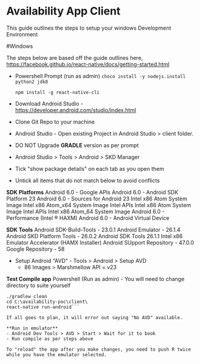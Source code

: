 # Availability App Client

This guide outlines the steps to setup your windows Development Environment


#Windows

The steps below are based off the guide outlines here,
https://facebook.github.io/react-native/docs/getting-started.html

- Powershell Prompt (run as admin)
```choco install -y nodejs.install python2 jdk8```

	```npm install -g react-native-cli```


- Download Android Studio - https://developer.android.com/studio/index.html
- Clone Git Repo to your machine
- Android Studio - Open existing Project in Android Studio > client folder.
- DO NOT Upgrade **GRADLE** version as per prompt
- Android Studio  > Tools > Android > SKD Manager
- Tick "show package details" on each tab as you open them
- Untick all items that do not match below to avoid conflicts

**SDK Platforms**
Android 6.0 - Google APIs
Android 6.0 - Android SDK Platform 23
Android 6.0 - Sources for Android 23
Intel x86 Atom System Image
Intel x86 Atom_x64 System Image
Intel APIs Intel x86 Atom System Image
Intel APIs Intel x86 Atom_64 System Image
Android 6.0 - Performance (Intel ® HAXM)
Android 6.0 - Android Virtual Device

**SDK Tools**
Android SDK-Build-Tools - 23.0.1
Android Emulator - 26.1.4
Android SKD Platform Tools - 26.0.2
Android SDK Tools 26.1.1
Intel x86 Emulator Accelerator (HAMX Installer)
Android SUpport Repository - 47.0.0
Google Repository - 58

- Setup Android "AVD"  - Tools > Android > Setup AVD
	- 86 Images > Marshmellow API = v23 

**Test Compile app** Powershell (Run as admin) - You will need to change directory to suite yourself

```cd c:\availability-poc\client\android
./gradlew clean
cd C:\availability-poc\client\
react-native run-android```

If all goes to plan, it will error out saying "No AVD" available.

**Run in emulator**
- Android Dev Tools > AVD > Start > Wait for it to book
- Run compile as per steps above

To "reload" the app after you make changes, you need to push R twice while you have the emulator selected.


